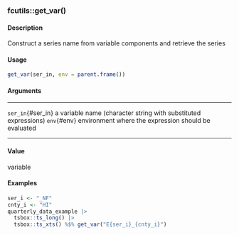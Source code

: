 ### fcutils::get_var()

#### Description

Construct a series name from variable components and retrieve the series

#### Usage

``` R
get_var(ser_in, env = parent.frame())
```

#### Arguments

  ------------------- -----------------------------------------------------------------
  `ser_in`{#ser_in}   a variable name (character string with substituted expressions)
  `env`{#env}         environment where the expression should be evaluated
  ------------------- -----------------------------------------------------------------

#### Value

variable

#### Examples

``` R
ser_i <- "_NF"
cnty_i <- "HI"
quarterly_data_example |>
  tsbox::ts_long() |>
  tsbox::ts_xts() %$% get_var("E{ser_i}_{cnty_i}")
```
